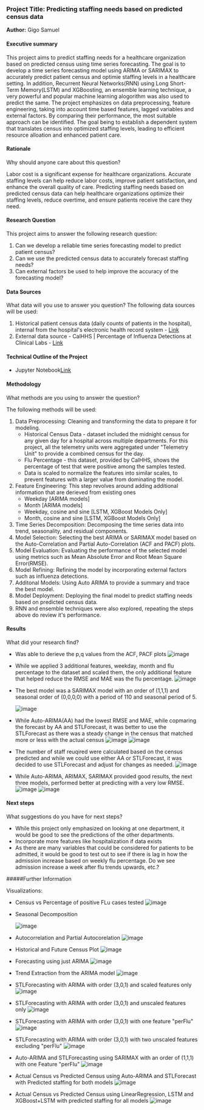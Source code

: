 ### Project Title: Predicting staffing needs based on predicted census data
**Author:** Gigo Samuel

#### Executive summary
This project aims to predict staffing needs for a healthcare organization based on predicted census using time series forecasting. The goal is to develop a time series forecasting model using ARIMA or SARIMAX to accurately predict patient census and optimie staffing levels in a healthcare setting. In addition, Recurrent Neural Networks(RNN) using Long Short-Term Memory(LSTM) and XGBoosting, an ensemble learning technique, a very powerful and popular machine learning alogorithm was also used to predict the same. The project emphasizes on data preprocessing, feature engineering, taking into account time based features, lagged variables and external factors. By comparing their performance, the most suitable approach can be identified. The goal being to establish a dependent system that translates census into optimized staffing levels, leading to efficient resource alloation and enhanced patient care.

#### Rationale
Why should anyone care about this question?

Labor cost is a significant expense for healthcare organizations. Accurate staffing levels can help reduce labor costs, improve patient satisfaction, and enhance the overall quality of care. Predicting staffing needs based on predicted census data can help healthcare organizations optimize their staffing levels, reduce overtime, and ensure patients receive the care they need.

#### Research Question
This project aims to answer the following research question:
1. Can we develop a reliable time series forecasting model to predict patient census?
2. Can we use the predicted census data to accurately forecast staffing needs?
3. Can external factors be used to help improve the accuracy of the forecasting model?


#### Data Sources
What data will you use to answer you question?
The following data sources will be used:
1. Historical patient census data (daily counts of patients in the hospital), internal from the hospital's electronic health record system - [Link](https://github.com/githubgscoder/UCBerkeley_MLAI_Capstone/blob/1eb7a5e079662d5f0cdf0a1334c444457b9d3c4d/data/census.xlsx)
2. External data source - CalHHS | Percentage of Influenza Detections at Clinical Labs - [Link](https://data.chhs.ca.gov/dataset/respiratory-virus-weekly-report/resource/877467c6-ace4-4ccd-9d83-079c8c968d5a)

#### Technical Outline of the Project
- Jupyter Notebook[Link](https://github.com/githubgscoder/UCBerkeley_MLAI_Capstone/blob/5dcab1897fac145b3d39992832bae7181a76b744/Capstone_GS.ipynb)

#### Methodology

What methods are you using to answer the question?

The following methods will be used:
1. Data Preprocessing: Cleaning and transforming the data to prepare it for modeling.
   - Historical Census Data - dataset included the midnight census for any given day for a hospital across multiple departments. For this project, all the telemetry units were aggregated under "Telemetry Unit" to provide a combined census for the day.
   - Flu Percentage - this dataset, provided by CalHHS, shows the percentage of test that were positive among the samples tested.
   - Data is scaled to normalize the features into similar scales, to prevent features with a larger value from dominating the model.
2. Feature Engineering: This step revolves around adding additional information that are derieved from existing ones
      -    Weekday [ARIMA models]
      -    Month [ARIMA models]
      -    Weekday, cosine and sine [LSTM, XGBoost Models Only]
      -    Month, cosine and sine [LSTM, XGBoost Models Only]
3. Time Series Decomposition: Decomposing the time series data into trend, seasonality, and residual components.
4. Model Selection: Selecting the best ARIMA or SARIMAX model based on the Auto-Correlation and Partial Auto-Correlation (ACF and PACF) plots.
6. Model Evaluation: Evaluating the performance of the selected model using metrics such as Mean Absolute Error and Root Mean Square Error(RMSE).
7. Model Refining: Refining the model by incorporating external factors such as influenza detections.
8. Additonal Models: Using Auto ARIMA to provide a summary and trace the best model.
9. Model Deployment: Deploying the final model to predict staffing needs based on predicted census data.
10. RNN and ensemble techniques were also explored, repeating the steps above do review it's performance.


#### Results
What did your research find?
- Was able to derieve the p,q values from the ACF, PACF plots
      ![image](https://github.com/user-attachments/assets/41c6d8e0-99ab-424a-8b0b-5cb1981e6534)

- While we applied 3 additional features, weekday, month and flu percentage to the dataset and scaled them, the only additional feature that helped reduce the RMSE and MAE was the flu percentage.
      ![image](https://github.com/user-attachments/assets/4cd2701b-cc02-4253-aaa5-35545985f863)

- The best model was a SARIMAX model with an order of (1,1,1) and seasonal order of (0,0,0,0) with a period of 110 and seasonal period of 5.

  ![image](https://github.com/user-attachments/assets/39ba138a-628b-47d0-859b-600b2dcc7c70)

- While Auto-ARIMA(AA) had the lowest RMSE and MAE, while copmaring the forecast by AA and STLForecast, it was better to use the STLForecast as there was a steady change in the census that matched more or less with the actual census
      ![image](https://github.com/user-attachments/assets/d598b592-2949-4055-8aa5-6d5880d601f7)
      ![image](https://github.com/user-attachments/assets/62ccb21e-f7f5-4c6c-8f2b-4b73125876c2)

- The number of staff reuqired were calculated based on the census predicted and while we could use either AA or STLForecast, it was decided to use STLForecast and adjust for changes as needed.
      ![image](https://github.com/user-attachments/assets/38649ccd-6daf-4cfb-9190-4019b03d6c4f)

- While Auto-ARIMA, ARIMAX, SARIMAX provided good results, the next three models, performed better at predicting with a very low RMSE.
        ![image](https://github.com/user-attachments/assets/ccdb985f-36eb-45b0-a313-7020ab90effd)
        ![image](https://github.com/user-attachments/assets/fd1ab9a2-a2fa-4101-a0ce-42c35af7b4e0)






#### Next steps
What suggestions do you have for next steps?
- While this project only emphasized on looking at one department, it would be good to see the predictions of the other departments.
- Incorporate more features like hospitalization if data exists
- As there are many variables that could be considered for patients to be admitted, it would be good to test out to see if there is lag in how the admission increase based on weekly flu percentage. Do we see admission increase a week after flu trends upwards, etc.?



#####Further Information

Visualizations:

- Census vs Percentage of positive FLu cases tested
  ![image](https://github.com/user-attachments/assets/be1677c0-c3ba-4977-971f-3e6778d19dae)

- Seasonal Decomposition

  ![image](https://github.com/user-attachments/assets/e245f8f0-5c8d-4525-9117-9f546c1387aa)

- Autocorrelation and Partial Autocorelation
  ![image](https://github.com/user-attachments/assets/635f01d9-88cd-4eae-810a-fe3e28d1d8b8)

- Historical and Future Census Plot
  ![image](https://github.com/user-attachments/assets/15e9da01-6c98-407c-916e-76b816a252c2)

- Forecasting using just ARIMA
      ![image](https://github.com/user-attachments/assets/d4b2984c-0f82-4f0a-abaa-afcd3a6f7769)

- Trend Extraction from the ARIMA model
  ![image](https://github.com/user-attachments/assets/c87b5e76-5708-4187-8bfd-c47cc2126a2f)

- STLForecasting with ARIMA with order (3,0,1) and scaled features only
  ![image](https://github.com/user-attachments/assets/44ea47fc-c66c-43be-9ac6-a10818bf2bb3)

- STLForecasting with ARIMA with order (3,0,1) and unscaled features only
  ![image](https://github.com/user-attachments/assets/85074526-d821-4c8c-9936-6ca550ab4ef0)

- STLForecasting with ARIMA with order (3,0,1) with one feature "perFlu"
  ![image](https://github.com/user-attachments/assets/fc6edbca-dd7e-490b-b1f7-e7014d870f0a)

- STLForecasting with ARIMA with order (3,0,1) with two unscaled features excluding "perFlu"
  ![image](https://github.com/user-attachments/assets/b62ea9ed-90e2-44ef-8d9c-471370b2f1c9)

- Auto-ARIMA and STLForecasting using SARIMAX with an order of (1,1,1) with one Feature "perFlu"
  ![image](https://github.com/user-attachments/assets/44e54d6f-dbca-4ced-bc4f-bd372777ea03)

- Actual Census vs Predicted Census using Auto-ARIMA and STLForecast with Predicted staffing for both models
  ![image](https://github.com/user-attachments/assets/fda7650d-e03a-46ba-8a01-c3727798d713)

- Actual Census vs Predicted Census using LinearRegression, LSTM and XGBoost+LSTM with predicted staffing for all models
  ![image](https://github.com/user-attachments/assets/a17b199c-5313-44dd-ad2a-2cfae46cdcf9)








